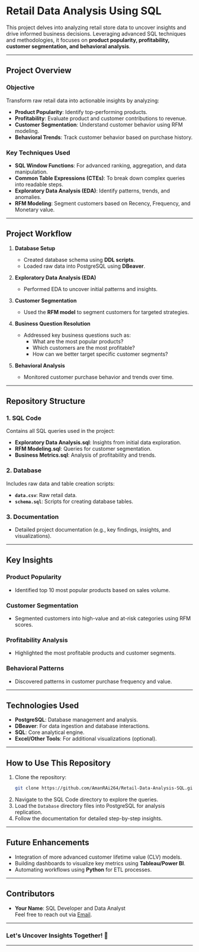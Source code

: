 # **Retail Data Analysis Using SQL**

This project delves into analyzing retail store data to uncover insights and drive informed business decisions. Leveraging advanced SQL techniques and methodologies, it focuses on **product popularity, profitability, customer segmentation, and behavioral analysis**.

---

## **Project Overview**

### **Objective**
Transform raw retail data into actionable insights by analyzing:
- **Product Popularity**: Identify top-performing products.
- **Profitability**: Evaluate product and customer contributions to revenue.
- **Customer Segmentation**: Understand customer behavior using RFM modeling.
- **Behavioral Trends**: Track customer behavior based on purchase history.

### **Key Techniques Used**
- **SQL Window Functions**: For advanced ranking, aggregation, and data manipulation.
- **Common Table Expressions (CTEs)**: To break down complex queries into readable steps.
- **Exploratory Data Analysis (EDA)**: Identify patterns, trends, and anomalies.
- **RFM Modeling**: Segment customers based on Recency, Frequency, and Monetary value.

---

## **Project Workflow**

1. **Database Setup**
   - Created database schema using **DDL scripts**.
   - Loaded raw data into PostgreSQL using **DBeaver**.
  
2. **Exploratory Data Analysis (EDA)**
   - Performed EDA to uncover initial patterns and insights.

3. **Customer Segmentation**
   - Used the **RFM model** to segment customers for targeted strategies.

4. **Business Question Resolution**
   - Addressed key business questions such as:
     - What are the most popular products?
     - Which customers are the most profitable?
     - How can we better target specific customer segments?

5. **Behavioral Analysis**
   - Monitored customer purchase behavior and trends over time.

---

## **Repository Structure**

### **1. SQL Code**
Contains all SQL queries used in the project:
- **Exploratory Data Analysis.sql**: Insights from initial data exploration.
- **RFM Modeling.sql**: Queries for customer segmentation.
- **Business Metrics.sql**: Analysis of profitability and trends.

### **2. Database**
Includes raw data and table creation scripts:
- **`data.csv`**: Raw retail data.
- **`schema.sql`**: Scripts for creating database tables.

### **3. Documentation**
- Detailed project documentation (e.g., key findings, insights, and visualizations).

---

## **Key Insights**

### **Product Popularity**
- Identified top 10 most popular products based on sales volume.

### **Customer Segmentation**
- Segmented customers into high-value and at-risk categories using RFM scores.

### **Profitability Analysis**
- Highlighted the most profitable products and customer segments.

### **Behavioral Patterns**
- Discovered patterns in customer purchase frequency and value.

---

## **Technologies Used**
- **PostgreSQL**: Database management and analysis.
- **DBeaver**: For data ingestion and database interactions.
- **SQL**: Core analytical engine.
- **Excel/Other Tools**: For additional visualizations (optional).

---

## **How to Use This Repository**

1. Clone the repository:
   ```bash
   git clone https://github.com/AmanRAi264/Retail-Data-Analysis-SQL.git
   ```
2. Navigate to the SQL Code directory to explore the queries.
3. Load the `Database` directory files into PostgreSQL for analysis replication.
4. Follow the documentation for detailed step-by-step insights.

---

## **Future Enhancements**
- Integration of more advanced customer lifetime value (CLV) models.
- Building dashboards to visualize key metrics using **Tableau/Power BI**.
- Automating workflows using **Python** for ETL processes.

---

## **Contributors**
- **Your Name**: SQL Developer and Data Analyst  
Feel free to reach out via [Email](amanrai0745@gmail.com).

---

### **Let's Uncover Insights Together! 🚀**

---
